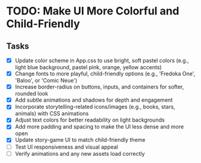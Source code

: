 # TODO: Make UI More Colorful and Child-Friendly

## Tasks
- [x] Update color scheme in App.css to use bright, soft pastel colors (e.g., light blue background, pastel pink, orange, yellow accents)
- [x] Change fonts to more playful, child-friendly options (e.g., 'Fredoka One', 'Baloo', or 'Comic Neue')
- [x] Increase border-radius on buttons, inputs, and containers for softer, rounded look
- [x] Add subtle animations and shadows for depth and engagement
- [x] Incorporate storytelling-related icons/images (e.g., books, stars, animals) with CSS animations
- [x] Adjust text colors for better readability on light backgrounds
- [x] Add more padding and spacing to make the UI less dense and more open
- [x] Update story-game UI to match child-friendly theme
- [ ] Test UI responsiveness and visual appeal
- [ ] Verify animations and any new assets load correctly
